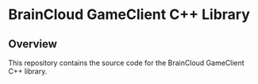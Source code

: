 # BrainCloud GameClient C++ Library

## Overview

This repository contains the source code for the BrainCloud GameClient C++ library.